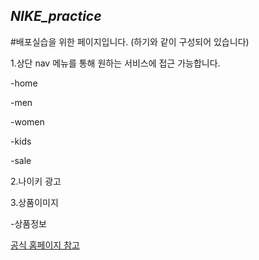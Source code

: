 ## *NIKE_practice*

#배포실습을 위한 페이지입니다. (하기와 같이 구성되어 있습니다)

1.상단 nav 메뉴를 통해 원하는 서비스에 접근 가능합니다.

-home

-men

-women

-kids

-sale

2.나이키 광고

3.상품이미지

-상품정보



[공식 홈페이지 참고](https://www.nike.com/kr/?utm_source=Naver&utm_medium=PS&utm_campaign=365DIGITAL_NaverBrand_Main_pc&utm_term=homelink_LLM_PC240523&cp=63846530691_search_)
